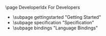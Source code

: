 \page DeveloperIdx For Developers

- \subpage gettingstarted "Getting Started"
- \subpage specification "Specification"
- \subpage bindings "Language Bindings"
